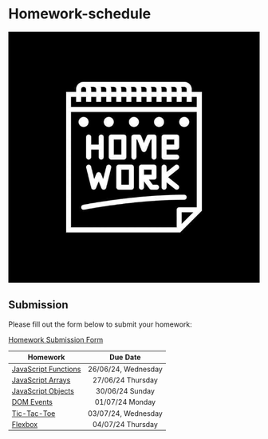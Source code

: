 # Homework-schedule
![image](./homework-img.jpg)

## Submission
Please fill out the form below to submit your homework:

[Homework Submission Form](https://docs.google.com/forms/d/e/1FAIpQLSduTn9ghFyJcVZ3htkTRdSGW-ssn6ExIvhL1_oa9RD5IaqTNQ/viewform)

 
| Homework                                                                                          | Due Date             | 
| --------------------------------------------------------------------------------------------------| :-------------------:| 
| [JavaScript Functions](https://github.com/SEB-10-Bahrain/intro-javascript-functions-LAB)          |  26/06/24, Wednesday | 
| [JavaScript Arrays](https://github.com/SEB-10-Bahrain/intro-to-javascript-arrays-LAB)             |  27/06/24  Thursday  | 
| [JavaScript Objects](https://github.com/SEB-10-Bahrain/intro-js-objects-LAB)                      |  30/06/24  Sunday    | 
| [DOM Events](https://github.com/SEB-10-Bahrain/dom-events-LAB)                                    |  01/07/24  Monday    | 
| [Tic-Tac-Toe](https://github.com/SEB-10-Bahrain/JS-Game-Tic-Tac-Toe-LAB)                          |  03/07/24, Wednesday |
| [Flexbox](https://github.com/SEB-10-Bahrain/flexbox-LAB)                                          |  04/07/24  Thursday  |
